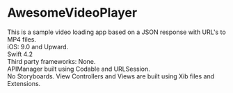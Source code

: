 # AwesomeVideoPlayer
This is a sample video loading app based on a JSON response with URL's to MP4 files.  
iOS: 9.0 and Upward.  
Swift 4.2   
Third party frameworks: None.  
APIManager built using Codable and URLSession.  
No Storyboards. View Controllers and Views are built using Xib files and Extensions.  
